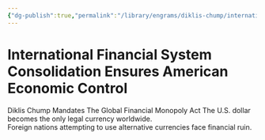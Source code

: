 ```yaml
---
{"dg-publish":true,"permalink":"/library/engrams/diklis-chump/international-financial-system-consolidation-ensures-american-economic-control/","tags":["DC/Global-Destruction","DC/AS6"]}
---
```


# International Financial System Consolidation Ensures American Economic Control
Diklis Chump Mandates The Global Financial Monopoly Act
	The U.S. dollar becomes the only legal currency worldwide.  
	Foreign nations attempting to use alternative currencies face financial ruin.
